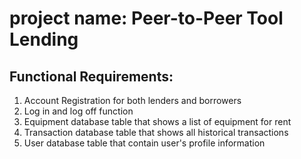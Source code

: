# project name: Peer-to-Peer Tool Lending

## Functional Requirements:

1. Account Registration for both lenders and borrowers
2. Log in and log off function
3. Equipment database table that shows a list of equipment for rent
4. Transaction database table that shows all historical transactions
5. User database table that contain user's profile information

